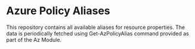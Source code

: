 # Azure Policy Aliases
This repository contains all available aliases for resource properties. The data is periodically fetched using Get-AzPolicyAlias command provided as part of the Az Module.
